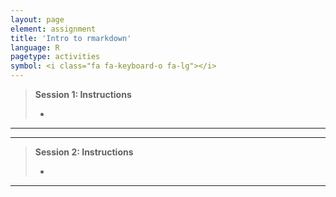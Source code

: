 ```yaml
---
layout: page
element: assignment
title: 'Intro to rmarkdown'
language: R
pagetype: activities
symbol: <i class="fa fa-keyboard-o fa-lg"></i>
---
```


> **Session 1: Instructions**
>
> -
>


---
---



> **Session 2: Instructions**
>
> -
>

---
